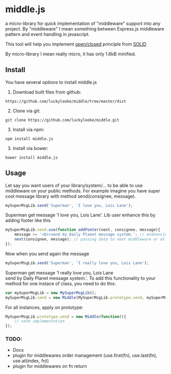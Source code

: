 # middle.js
a micro-library for quick implementation of "middleware" support into any project.
By "middleware" I mean something between Express.js middleware pattern and event handling in javascript.

This tool will help you implement [open/closed](https://en.wikipedia.org/wiki/Open/closed_principle) principle from [SOLID](https://en.wikipedia.org/wiki/SOLID_(object-oriented_design))

By micro-library I mean really micro, it has only 1.6kB minified. 

## Install

You have several options to install middle.js

1. Download built files from github:
```
https://github.com/luckylooke/middle/tree/master/dist
```

2. Clone via git:
```
git clone https://github.com/luckylooke/middle.git
```

3. Install via npm:
```
npm install middle.js
```

3. Install via bower:
```
bower install middle.js
```

## Usage

Let say you want users of your library/system/... to be able to use middleware on your public methods. For example imagine you have super cool message library with method send(consignee, message).

```js
mySuperMsgLib.send('Superman', 'I love you, Lois Lane');
```

Superman get message 'I love you, Lois Lane'. Lib user enhance this by adding footer like this

```js
mySuperMsgLib.send.use(function addFooter(next, consignee, message){
    message += '<br>send by Daily Planet message system.'; // enahancing message
    next(consignee, message); // passing data to next middleware or at last to ending method
});
```

Now when you send again the message

```js
mySuperMsgLib.send('Superman', 'I really love you, Lois Lane');
```

Superman get message 'I really love you, Lois Lane<br>send by Daily Planet message system.'.
To add this functionality to your method for one instace of class, you need to do this:

```js
var mySuperMsgLib = new MySuperMsgLib();
mySuperMsgLib.send = new Middle(MySuperMsgLib.prototype.send, mySuperMsgLib);
```

For all instances, apply on prototype:

```js
MySuperMsgLib.prototype.send = new Middle(function(){
    // send implementation
});
```


### TODO:
- Docs
- plugin for middlewares order management (use.first(fn), use.last(fn), use.at(index, fn))
- plugin for middlewares on fn return